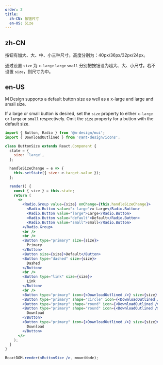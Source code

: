 ```yaml
---
order: 2
title:
  zh-CN: 按钮尺寸
  en-US: Size
---
```


## zh-CN

按钮有加大、大、中、小三种尺寸。高度分别为：40px/36px/32px/24px。

通过设置 `size` 为 `x-large` `large` `small` 分别把按钮设为超大、大、小尺寸。若不设置 `size`，则尺寸为中。

## en-US

M Design supports a default button size as well as a x-large and large and small size.

If a large or small button is desired, set the `size` property to either `x-large`  or `large` or `small` respectively. Omit the `size` property for a button with the default size.

```jsx
import { Button, Radio } from '@m-design/mui';
import { DownloadOutlined } from '@ant-design/icons';

class ButtonSize extends React.Component {
  state = {
    size: 'large',
  };

  handleSizeChange = e => {
    this.setState({ size: e.target.value });
  };

  render() {
    const { size } = this.state;
    return (
      <>
        <Radio.Group value={size} onChange={this.handleSizeChange}>
          <Radio.Button value="x-large">x-Large</Radio.Button>
          <Radio.Button value="large">Large</Radio.Button>
          <Radio.Button value="default">Default</Radio.Button>
          <Radio.Button value="small">Small</Radio.Button>
        </Radio.Group>
        <br />
        <br />
        <Button type="primary" size={size}>
          Primary
        </Button>
        <Button size={size}>Default</Button>
        <Button type="dashed" size={size}>
          Dashed
        </Button>
        <br />
        <Button type="link" size={size}>
          Link
        </Button>
        <br />
        <Button type="primary" icon={<DownloadOutlined />} size={size} />
        <Button type="primary" shape="circle" icon={<DownloadOutlined />} size={size} />
        <Button type="primary" shape="round" icon={<DownloadOutlined />} size={size} />
        <Button type="primary" shape="round" icon={<DownloadOutlined />} size={size}>
          Download
        </Button>
        <Button type="primary" icon={<DownloadOutlined />} size={size}>
          Download
        </Button>
      </>
    );
  }
}

ReactDOM.render(<ButtonSize />, mountNode);
```
